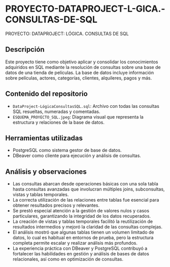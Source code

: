 # PROYECTO-DATAPROJECT-L-GICA.-CONSULTAS-DE-SQL
PROYECTO: DATAPROJECT: LÓGICA. CONSULTAS DE SQL

## Descripción

Este proyecto tiene como objetivo aplicar y consolidar los conocimientos adquiridos en SQL mediante la resolución de consultas sobre una base de datos de una tienda de películas. La base de datos incluye información sobre películas, actores, categorías, clientes, alquileres, pagos y más.

## Contenido del repositorio

- `DataProject-LógicaConsultasSQL.sql`: Archivo con todas las consultas SQL resueltas, numeradas y comentadas.  
- `ESQUEMA_PROYECTO_SQL.jpeg`: Diagrama visual que representa la estructura y relaciones de la base de datos.

## Herramientas utilizadas

- PostgreSQL como sistema gestor de base de datos.  
- DBeaver como cliente para ejecución y análisis de consultas.

## Análisis y observaciones

- Las consultas abarcan desde operaciones básicas con una sola tabla hasta consultas avanzadas que involucran múltiples joins, subconsultas, vistas y tablas temporales.  
- La correcta utilización de las relaciones entre tablas fue esencial para obtener resultados precisos y relevantes.  
- Se prestó especial atención a la gestión de valores nulos y casos particulares, garantizando la integridad de los datos recuperados.  
- La creación de vistas y tablas temporales facilitó la reutilización de resultados intermedios y mejoró la claridad de las consultas complejas.  
- El análisis mostró que algunas tablas tienen un volumen limitado de datos, lo cual es habitual en entornos de prueba, pero la estructura completa permite escalar y realizar análisis más profundos.  
- La experiencia práctica con DBeaver y PostgreSQL contribuyó a fortalecer las habilidades en gestión y análisis de bases de datos relacionales, así como en optimización de consultas.
